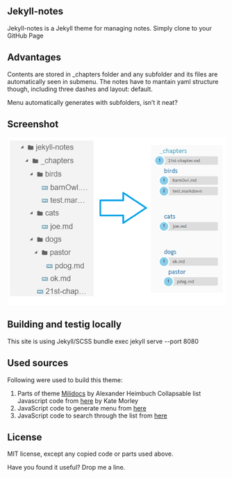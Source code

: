 ## Jekyll-notes

Jekyll-notes is a Jekyll theme for managing notes. Simply clone to your GitHub Page

## Advantages

Contents are stored in _chapters folder and any subfolder and its files are automatically seen in submenu. The notes have to mantain yaml structure though, including three dashes and layout: default.

Menu automatically generates with subfolders, isn’t it neat?

## Screenshot

![theme menu](screenshot-menu.png "menu screenshot")


## Building and testig locally

This site is using Jekyll/SCSS
bundle exec jekyll serve --port 8080

## Used sources

Following were used to build this theme:

1. Parts of theme [Milidocs](http://alexander.heimbu.ch/millidocs/) by Alexander Heimbuch
Collapsable list Javascript code from [here](http://code.iamkate.com/javascript/collapsible-lists/) by Kate Morley
2. JavaScript code to generate menu from [here](https://stackoverflow.com/questions/26645220/build-nested-folder-structure-from-path-strings/26652662)
3. JavaScript code to search through the list from [here](https://www.w3schools.com/howto/howto_js_filter_lists.asp)

## License

MIT license, except any copied code or parts used above.

Have you found it useful? Drop me a line.
